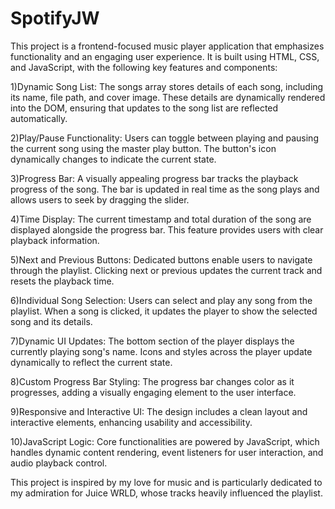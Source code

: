  # SpotifyJW
 
 This project is a frontend-focused music player application that emphasizes functionality and an engaging user experience. It is built using HTML, CSS, and JavaScript, with the following key features and components:

1)Dynamic Song List: The songs array stores details of each song, including its name, file path, and cover image. These details are dynamically rendered into the DOM, ensuring that updates to the song list are reflected automatically.

2)Play/Pause Functionality: Users can toggle between playing and pausing the current song using the master play button. The button's icon dynamically changes to indicate the current state.

3)Progress Bar: A visually appealing progress bar tracks the playback progress of the song. The bar is updated in real time as the song plays and allows users to seek by dragging the slider.

4)Time Display: The current timestamp and total duration of the song are displayed alongside the progress bar. This feature provides users with clear playback information.

5)Next and Previous Buttons: Dedicated buttons enable users to navigate through the playlist. Clicking next or previous updates the current track and resets the playback time.

6)Individual Song Selection: Users can select and play any song from the playlist. When a song is clicked, it updates the player to show the selected song and its details.

7)Dynamic UI Updates: The bottom section of the player displays the currently playing song's name. Icons and styles across the player update dynamically to reflect the current state.

8)Custom Progress Bar Styling: The progress bar changes color as it progresses, adding a visually engaging element to the user interface.

9)Responsive and Interactive UI: The design includes a clean layout and interactive elements, enhancing usability and accessibility.

10)JavaScript Logic: Core functionalities are powered by JavaScript, which handles dynamic content rendering, event listeners for user interaction, and audio playback control.

This project is inspired by my love for music and is particularly dedicated to my admiration for Juice WRLD, whose tracks heavily influenced the playlist.

